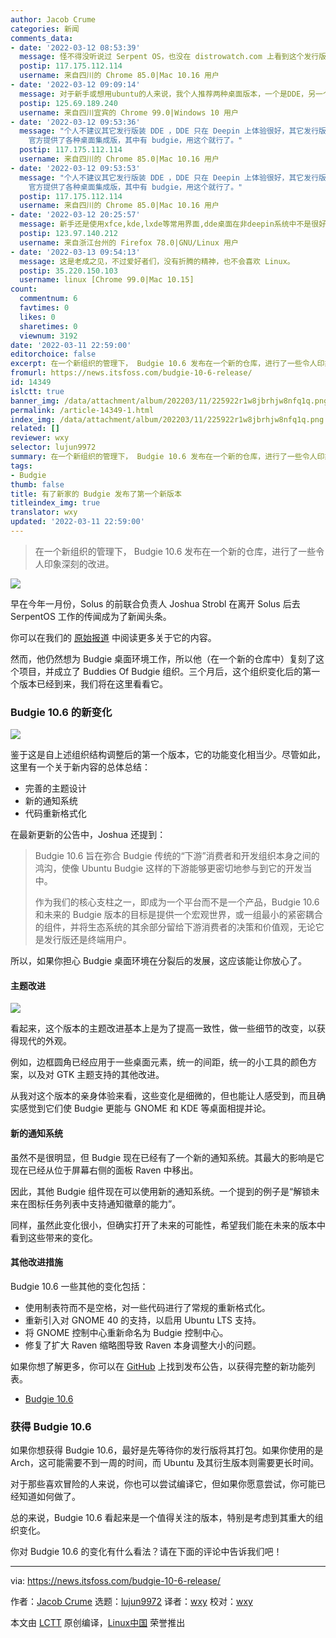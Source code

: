 ```yaml
---
author: Jacob Crume
categories: 新闻
comments_data:
- date: '2022-03-12 08:53:39'
  message: 怪不得没听说过 Serpent OS，也没在 distrowatch.com 上看到这个发行版。看了下官网，还在开发中，连 ISO 镜像都还没提供下载。
  postip: 117.175.112.114
  username: 来自四川的 Chrome 85.0|Mac 10.16 用户
- date: '2022-03-12 09:09:14'
  message: 对于新手或想用ubuntu的人来说，我个人推荐两种桌面版本，一个是DDE，另一个就是budgie。
  postip: 125.69.189.240
  username: 来自四川宜宾的 Chrome 99.0|Windows 10 用户
- date: '2022-03-12 09:53:36'
  message: "个人不建议其它发行版装 DDE ，DDE 只在 Deepin 上体验很好，其它发行版会遇到些奇怪的问题。<br />\r\n<br />\r\n也不荐议新手自行更换桌面，新手可能会把系统搞坏的，Ubuntu
    官方提供了各种桌面集成版，其中有 budgie，用这个就行了。"
  postip: 117.175.112.114
  username: 来自四川的 Chrome 85.0|Mac 10.16 用户
- date: '2022-03-12 09:53:53'
  message: "个人不建议其它发行版装 DDE ，DDE 只在 Deepin 上体验很好，其它发行版会遇到些奇怪的问题。<br />\r\n<br />\r\n也不荐议新手自行更换桌面，新手可能会把系统搞坏的，Ubuntu
    官方提供了各种桌面集成版，其中有 budgie，用这个就行了。"
  postip: 117.175.112.114
  username: 来自四川的 Chrome 85.0|Mac 10.16 用户
- date: '2022-03-12 20:25:57'
  message: 新手还是使用xfce,kde,lxde等常用界面,dde桌面在非deepin系统中不是很好用,移植方面有些问题
  postip: 123.97.140.212
  username: 来自浙江台州的 Firefox 78.0|GNU/Linux 用户
- date: '2022-03-13 09:54:13'
  message: 这是老成之见，不过爱好者们，没有折腾的精神，也不会喜欢 Linux。
  postip: 35.220.150.103
  username: linux [Chrome 99.0|Mac 10.15]
count:
  commentnum: 6
  favtimes: 0
  likes: 0
  sharetimes: 0
  viewnum: 3192
date: '2022-03-11 22:59:00'
editorchoice: false
excerpt: 在一个新组织的管理下， Budgie 10.6 发布在一个新的仓库，进行了一些令人印象深刻的改进。
fromurl: https://news.itsfoss.com/budgie-10-6-release/
id: 14349
islctt: true
banner_img: /data/attachment/album/202203/11/225922r1w8jbrhjw8nfq1q.png
permalink: /article-14349-1.html
index_img: /data/attachment/album/202203/11/225922r1w8jbrhjw8nfq1q.png.thumb.jpg
related: []
reviewer: wxy
selector: lujun9972
summary: 在一个新组织的管理下， Budgie 10.6 发布在一个新的仓库，进行了一些令人印象深刻的改进。
tags:
- Budgie
thumb: false
title: 有了新家的 Budgie 发布了第一个新版本
titleindex_img: true
translator: wxy
updated: '2022-03-11 22:59:00'
---
```



> 
> 在一个新组织的管理下， Budgie 10.6 发布在一个新的仓库，进行了一些令人印象深刻的改进。
> 
> 
> 


![](/data/attachment/album/202203/11/225922r1w8jbrhjw8nfq1q.png)


早在今年一月份，Solus 的前联合负责人 Joshua Strobl 在离开 Solus 后去 SerpentOS 工作的传闻成为了新闻头条。


你可以在我们的 [原始报道](https://news.itsfoss.com/solus-co-lead-resign-budgie-serpent/) 中阅读更多关于它的内容。


然而，他仍然想为 Budgie 桌面环境工作，所以他（在一个新的仓库中）复刻了这个项目，并成立了 Buddies Of Budgie 组织。三个月后，这个组织变化后的第一个版本已经到来，我们将在这里看看它。


### Budgie 10.6 的新变化


![](/data/attachment/album/202203/11/225925tvg0v3r6ssko4r83.png)


鉴于这是自上述组织结构调整后的第一个版本，它的功能变化相当少。尽管如此，这里有一个关于新内容的总体总结：


* 完善的主题设计
* 新的通知系统
* 代码重新格式化


在最新更新的公告中，Joshua 还提到：



> 
> Budgie 10.6 旨在弥合 Budgie 传统的“下游”消费者和开发组织本身之间的鸿沟，使像 Ubuntu Budgie 这样的下游能够更密切地参与到它的开发当中。
> 
> 
> 作为我们的核心支柱之一，即成为一个平台而不是一个产品，Budgie 10.6 和未来的 Budgie 版本的目标是提供一个宏观世界，或一组最小的紧密耦合的组件，并将生态系统的其余部分留给下游消费者的决策和价值观，无论它是发行版还是终端用户。
> 
> 
> 


所以，如果你担心 Budgie 桌面环境在分裂后的发展，这应该能让你放心了。


#### 主题改进


![](/data/attachment/album/202203/11/225927x799sw7bj7nbuum4.jpg)


看起来，这个版本的主题改进基本上是为了提高一致性，做一些细节的改变，以获得现代的外观。


例如，边框圆角已经应用于一些桌面元素，统一的间距，统一的小工具的颜色方案，以及对 GTK 主题支持的其他改进。


从我对这个版本的亲身体验来看，这些变化是细微的，但也能让人感受到，而且确实感觉到它们使 Budgie 更能与 GNOME 和 KDE 等桌面相提并论。


#### 新的通知系统


虽然不是很明显，但 Budgie 现在已经有了一个新的通知系统。其最大的影响是它现在已经从位于屏幕右侧的面板 Raven 中移出。


因此，其他 Budgie 组件现在可以使用新的通知系统。一个提到的例子是“解锁未来在图标任务列表中支持通知徽章的能力”。


同样，虽然此变化很小，但确实打开了未来的可能性，希望我们能在未来的版本中看到这些带来的变化。


#### 其他改进措施


Budgie 10.6 一些其他的变化包括：


* 使用制表符而不是空格，对一些代码进行了常规的重新格式化。
* 重新引入对 GNOME 40 的支持，以启用 Ubuntu LTS 支持。
* 将 GNOME 控制中心重新命名为 Budgie 控制中心。
* 修复了扩大 Raven 缩略图导致 Raven 本身调整大小的问题。


如果你想了解更多，你可以在 [GitHub](https://github.com/BuddiesOfBudgie/budgie-desktop/releases/tag/v10.6) 上找到发布公告，以获得完整的新功能列表。


* [Budgie 10.6](https://github.com/BuddiesOfBudgie/budgie-desktop/releases/)


### 获得 Budgie 10.6


如果你想获得 Budgie 10.6，最好是先等待你的发行版将其打包。如果你使用的是 Arch，这可能需要不到一周的时间，而 Ubuntu 及其衍生版本则需要更长时间。


对于那些喜欢冒险的人来说，你也可以尝试编译它，但如果你愿意尝试，你可能已经知道如何做了。


总的来说，Budgie 10.6 看起来是一个值得关注的版本，特别是考虑到其重大的组织变化。


你对 Budgie 10.6 的变化有什么看法？请在下面的评论中告诉我们吧！




---


via: <https://news.itsfoss.com/budgie-10-6-release/>


作者：[Jacob Crume](https://news.itsfoss.com/author/jacob/) 选题：[lujun9972](https://github.com/lujun9972) 译者：[wxy](https://github.com/wxy) 校对：[wxy](https://github.com/wxy)


本文由 [LCTT](https://github.com/LCTT/TranslateProject) 原创编译，[Linux中国](https://linux.cn/) 荣誉推出